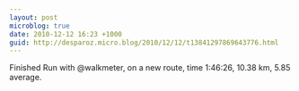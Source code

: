 ```yaml
---
layout: post
microblog: true
date: 2010-12-12 16:23 +1000
guid: http://desparoz.micro.blog/2010/12/12/t13841297869643776.html
---
```

Finished Run with @walkmeter, on a new route, time 1:46:26, 10.38 km, 5.85 average.
